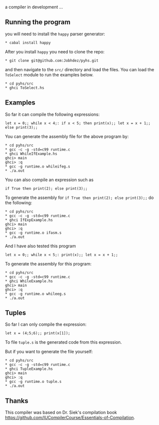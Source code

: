 a compiler in development  ...

## Running the program
you will need to install the `happy` parser generator:

```
* cabal install happy
```

After you install `happy` you need to clone the repo:

```
* git clone git@github.com:Jobhdez/pyhs.git

```
and then navigate to the `src/` directory and load the files. You can load the `ToSelect` module to run the examples
below.

```
* cd pyhs/src
* ghci ToSelect.hs
```
## Examples

So far it can compile the following expressions:

```
let x = 0;; while x < 4;: if x < 5; then print(x);; let x = x + 1;; else print(3);;
```
You can generate the assembly file for the above program by:

```
* cd pyhs/src
* gcc -c -g -std=c99 runtime.c
* ghci WhileIfExample.hs
ghci> main
ghci> :q
* gcc -g runtime.o whileifeg.s
* ./a.out
```
You can also compile an expression such as

```
if True then print(2); else print(3);;
```

To generate the assembly for `if True then print(2); else print(3);;` do the following:

```
* cd pyhs/src
* gcc -c -g -std=c99 runtime.c
* ghci IfExpExample.hs
ghci> main
ghci> :q
* gcc -g runtime.o ifasm.s
* ./a.out
```
And I have also tested this program 
```
let x = 0;; while x < 5;: print(x);; let x = x + 1;;
```
To generate the assembly for this program:
```
* cd pyhs/src
* gcc -c -g -std=c99 runtime.c
* ghci WhileExample.hs
ghci> main
ghci> :q
* gcc -g runtime.o whileeg.s
* ./a.out
```
## Tuples
So far I can only compile the expression:
```
let x = (4;5;6);; print(x[1]);
```
To file `tuple.s` is the generated code from this expression. 

But if you want to generate the file yourself:
```
* cd pyhs/src
* gcc -c -g -std=c99 runtime.c
* ghci TupleExample.hs
ghci> main
ghci> :q
* gcc -g runtime.o tuple.s
* ./a.out
```

## Thanks
This compiler was based on Dr. Siek's compilation book https://github.com/IUCompilerCourse/Essentials-of-Compilation.
